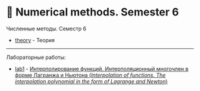 # :abacus: Numerical methods. Semester 6
Численные методы. Семестр 6

- [theory](https://temablag.github.io/BSU/numerical_methods/sem6/theory) - Теория
___
Лабораторные работы:

- [lab1](https://github.com/TemaBlag/BSU/tree/main/numerical_methods/sem6/lab1) - [Интерполирование функций. Интерполяционный многочлен в форме
Лагранжа и Ньютона (_Interpolation of functions. The interpolation polynomial in the form of Lagrange and Newton_)](https://temablag.github.io/BSU/numerical_methods/sem6/lab1/lab1.pdf)
